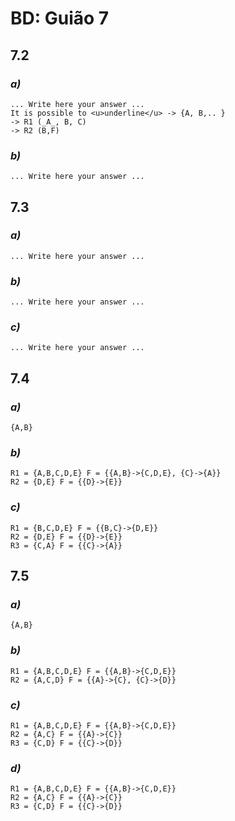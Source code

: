 # BD: Guião 7


## ​7.2 
 
### *a)*

```
... Write here your answer ...
It is possible to <u>underline</u> -> {A, B,.. }
-> R1 (_A_, B, C)
-> R2 (B,F)
```

### *b)* 

```
... Write here your answer ...
```




## ​7.3
 
### *a)*

```
... Write here your answer ...
```


### *b)* 

```
... Write here your answer ...
```


### *c)* 

```
... Write here your answer ...
```


## ​7.4
 
### *a)*

```
{A,B}
```


### *b)* 

```
R1 = {A,B,C,D,E} F = {{A,B}->{C,D,E}, {C}->{A}}
R2 = {D,E} F = {{D}->{E}}
```


### *c)* 

```
R1 = {B,C,D,E} F = {{B,C}->{D,E}}
R2 = {D,E} F = {{D}->{E}}
R3 = {C,A} F = {{C}->{A}}
```



## ​7.5
 
### *a)*

```
{A,B}
```

### *b)* 

```
R1 = {A,B,C,D,E} F = {{A,B}->{C,D,E}}
R2 = {A,C,D} F = {{A}->{C}, {C}->{D}}
```


### *c)* 

```
R1 = {A,B,C,D,E} F = {{A,B}->{C,D,E}}
R2 = {A,C} F = {{A}->{C}}
R3 = {C,D} F = {{C}->{D}}
```

### *d)* 

```
R1 = {A,B,C,D,E} F = {{A,B}->{C,D,E}}
R2 = {A,C} F = {{A}->{C}}
R3 = {C,D} F = {{C}->{D}}
```
